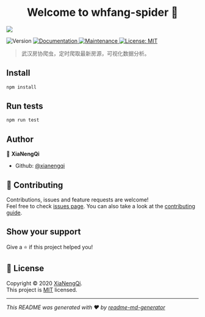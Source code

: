<h1 align="center">Welcome to whfang-spider 👋</h1>

![](https://s1.ax1x.com/2020/07/19/U2gQj1.png)
<p>
  <img alt="Version" src="https://img.shields.io/badge/version-1.1.0-blue.svg?cacheSeconds=2592000" />
  <a href="https://github.com/xianengqi/whfang-spider#readme" target="_blank">
    <img alt="Documentation" src="https://img.shields.io/badge/documentation-yes-brightgreen.svg" />
  </a>
  <a href="https://github.com/xianengqi/whfang-spider/graphs/commit-activity" target="_blank">
    <img alt="Maintenance" src="https://img.shields.io/badge/Maintained%3F-yes-green.svg" />
  </a>
  <a href="https://github.com/xianengqi/whfang-spider/blob/master/LICENSE" target="_blank">
    <img alt="License: MIT" src="https://img.shields.io/github/license/xianengqi/whfang-spider" />
  </a>
</p>

> 武汉房协爬虫，定时爬取最新房源，可视化数据分析。

## Install

```sh
npm install
```

## Run tests

```sh
npm run test
```

## Author

👤 **XiaNengQi**

* Github: [@xianengqi](https://github.com/xianengqi)

## 🤝 Contributing

Contributions, issues and feature requests are welcome!<br />Feel free to check [issues page](https://github.com/xianengqi/whfang-spider.git). You can also take a look at the [contributing guide](https://github.com/xianengqi/whfang-spider/blob/master/CONTRIBUTING.md).

## Show your support

Give a ⭐️ if this project helped you!

## 📝 License

Copyright © 2020 [XiaNengQi](https://github.com/xianengqi).<br />
This project is [MIT](https://github.com/xianengqi/whfang-spider/blob/master/LICENSE) licensed.

***
_This README was generated with ❤️ by [readme-md-generator](https://github.com/kefranabg/readme-md-generator)_
